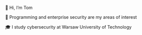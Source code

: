 👋 Hi, I’m Tom

👀 Programming and enterprise security are my areas of interest

🎓 I study cybersecurity at Warsaw University of Technology

<!---
mycielski/mycielski is a ✨ special ✨ repository because its `README.md` (this file) appears on your GitHub profile.
You can click the Preview link to take a look at your changes.
--->
